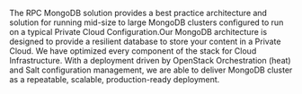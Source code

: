 The RPC MongoDB solution provides a best practice architecture and solution for running mid-size to large MongoDB clusters configured to run on a typical Private Cloud Configuration.Our MongoDB architecture is designed to provide a resilient database to store your content in a Private Cloud. We have optimized every component of the stack for Cloud Infrastructure. With a deployment driven by OpenStack Orchestration (heat) and Salt configuration management, we are able to deliver MongoDB cluster as a repeatable, scalable, production-ready deployment.
